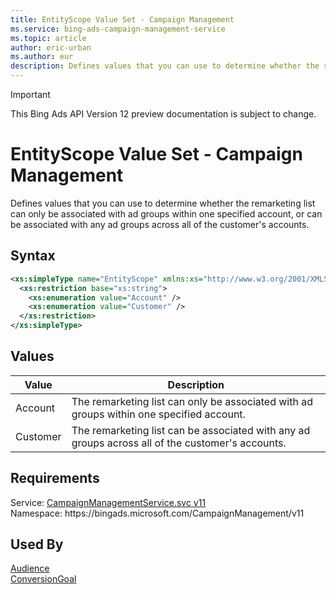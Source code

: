 ```yaml
---
title: EntityScope Value Set - Campaign Management
ms.service: bing-ads-campaign-management-service
ms.topic: article
author: eric-urban
ms.author: eur
description: Defines values that you can use to determine whether the remarketing list can only be associated with ad groups within one specified account, or can be associated with any ad groups across all of the customer's accounts.
---
```

> [!IMPORTANT]
> This Bing Ads API Version 12 preview documentation is subject to change.

# EntityScope Value Set - Campaign Management
Defines values that you can use to determine whether the remarketing list can only be associated with ad groups within one specified account, or can be associated with any ad groups across all of the customer's accounts.

## Syntax
```xml
<xs:simpleType name="EntityScope" xmlns:xs="http://www.w3.org/2001/XMLSchema">
  <xs:restriction base="xs:string">
    <xs:enumeration value="Account" />
    <xs:enumeration value="Customer" />
  </xs:restriction>
</xs:simpleType>
```

## <a name="values"></a>Values

|Value|Description|
|-----------|---------------|
|<a name="account"></a>Account|The remarketing list can only be associated with ad groups within one specified account.|
|<a name="customer"></a>Customer|The remarketing list can be associated with any ad groups across all of the customer's accounts.|

## Requirements
Service: [CampaignManagementService.svc v11](https://campaign.api.bingads.microsoft.com/Api/Advertiser/CampaignManagement/v11/CampaignManagementService.svc)  
Namespace: https\://bingads.microsoft.com/CampaignManagement/v11  

## Used By
[Audience](audience.md)  
[ConversionGoal](conversiongoal.md)  
